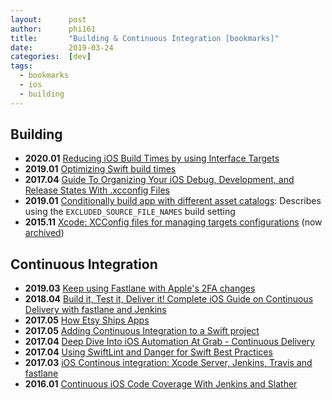 ```yaml
---
layout:      post
author:      phi161
title:       "Building & Continuous Integration [bookmarks]"
date:        2019-03-24
categories:  [dev]
tags:
  - bookmarks
  - ios
  - building
---
```


## Building

* **2020.01** [Reducing iOS Build Times by using Interface Targets](https://swiftrocks.com/reducing-ios-build-times-by-using-interface-targets.html)
* **2019.01** [Optimizing Swift build times](https://github.com/fastred/Optimizing-Swift-Build-Times/blob/master/README.md)
* **2017.04** [Guide To Organizing Your iOS Debug, Development, and Release States With .xcconfig Files](https://hackernoon.com/a-cleaner-way-to-organize-your-ios-debug-development-and-release-distributions-6b5eb6a48356)
* **2019.01** [Conditionally build app with different asset catalogs](https://stackoverflow.com/a/28645979/289501): Describes using the `EXCLUDED_SOURCE_FILE_NAMES` build setting
* **2015.11** [Xcode: XCConfig files for managing targets configurations](http://szulctomasz.com/2015/11/14/xcode-xcconfig-files-for-maintaining-targets-configurations.html) (now [archived](http://szulctomasz.com/programming-blog/1/01/blog-archive-2017/))

## Continuous Integration

* **2019.03** [Keep using Fastlane with Apple's 2FA changes](https://drobinin.com/posts/keep-using-fastlane-with-apples-2fa-changes/)
* **2018.04** [Build it, Test it, Deliver it! Complete iOS Guide on Continuous Delivery with fastlane and Jenkins](https://medium.com/flawless-app-stories/build-it-test-it-deliver-it-complete-ios-guide-on-continuous-delivery-with-fastlane-and-jenkins-cbe44e996ac5)
* **2017.05** [How Etsy Ships Apps](https://codeascraft.com/2017/05/15/how-etsy-ships-apps/) 
* **2017.05** [Adding Continuous Integration to a Swift project](https://www.swiftbysundell.com/posts/adding-continuous-integration-to-a-swift-project)
* **2017.04** [Deep Dive Into iOS Automation At Grab - Continuous Delivery](http://engineering.grab.com/deep-dive-into-ios-automation-at-grab-continuous-delivery)
* **2017.04** [Using SwiftLint and Danger for Swift Best Practices](https://medium.com/developermind/using-swiftlint-and-danger-for-swift-best-practices-48432e4e268a)
* **2017.03** [iOS Continous integration: Xcode Server, Jenkins, Travis and fastlane](http://thebugcode.github.io/ios-continous-integration-choosing-a-build-server-and-tooling/)
* **2016.01** [Continuous iOS Code Coverage With Jenkins and Slather](https://pspdfkit.com/blog/2016/continuous-ios-code-coverage-with-jenkins-and-slather/)
